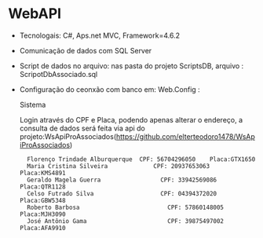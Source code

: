 # WebAPI

- Tecnologais: C#, Aps.net MVC, Framework=4.6.2
- Comunicação de dados com SQL Server
- Script de dados no arquivo:  nas pasta do projeto ScriptsDB, arquivo : ScripotDbAssociado.sql
- Configuração do ceonxão com banco em: Web.Config : 
  <connectionStrings>
    <add name="PVProautoEntities"       connectionString="metadata=res://*/Models.ModeloAssociados.csdl|res://*/Models.ModeloAssociados.ssdl|res://*/Models.ModeloAssociados.msl;provider=System.Data.SqlClient;provider connection string=&quot;data source=localhost\sql2019;initial catalog=PVProauto;persist security info=True;user id=sa;password=123456;multipleactiveresultsets=True;application name=EntityFramework&quot;" providerName="System.Data.EntityClient" />
  </connectionStrings>



   Sistema
   
    Login através do CPF e Placa, podendo apenas alterar o endereço, 
	  a consulta de dados será feita via api do projeto:WsApiProAssociados(https://github.com/elterteodoro1478/WsApiProAssociados)
    
	    
		Florenço Trindade Alburquerque	CPF: 56704296050	Placa:GTX1650
		Maria Cristina Silveira			    CPF: 20937653063	Placa:KMS4891
		Geraldo Magela Guerra			      CPF: 33942569086	Placa:QTR1128
		Celso Futrado Silva				      CPF: 04394372020	Placa:GBW5348
		Roberto Barbosa					        CPF: 57860148005	Placa:MJH3090
		José Antônio Gama				        CPF: 39875497002	Placa:AFA9910
     
    
     

